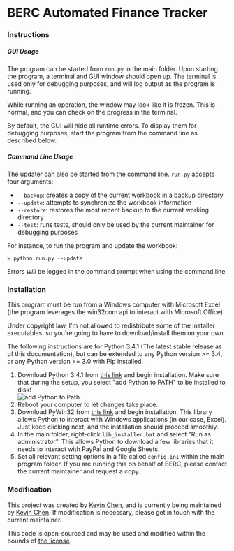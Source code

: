 BERC Automated Finance Tracker
==============================

### Instructions

##### GUI Usage

The program can be started from `run.py` in the main folder. Upon starting the
program, a terminal and GUI window should open up. The terminal is used only
for debugging purposes, and will log output as the program is running.

While running an operation, the window may look like it is frozen. This is
normal, and you can check on the progress in the terminal.

By default, the GUI will hide all runtime errors. To display them for debugging
purposes, start the program from the command line as described below.

##### Command Line Usage

The updater can also be started from the command line. `run.py` accepts four
arguments:

* `--backup`: creates a copy of the current workbook in a backup directory
* `--update`: attempts to synchronize the workbook information
* `--restore`: restores the most recent backup to the current working directory
* `--test`: runs tests, should only be used by the current maintainer for
debugging purposes

For instance, to run the program and update the workbook:

```
> python run.py --update
```

Errors _will_ be logged in the command prompt when using the command line.


### Installation

This program must be run from a Windows computer with Microsoft Excel (the 
program leverages the win32com api to interact with Microsoft Office).

Under copyright law, I'm not allowed to redistribute some of the installer
executables, so you're going to have to download/install them on your own.

The following instructions are for Python 3.4.1 (The latest stable release as 
of this documentation), but can be extended to any Python version >= 3.4, or 
any Python version >= 3.0 with Pip installed.

1. Download Python 3.4.1 from [this link](https://www.python.org/ftp/python/3.4.1/python-3.4.1.amd64.msi)
and begin installation. Make sure that during the setup, you select 
"add Python to PATH" to be installed to disk!  
![add Python to Path](http://i.imgur.com/m4zyF7v.png)
2. Reboot your computer to let changes take place.
3. Download PyWin32 from [this link](http://sourceforge.net/projects/pywin32/files/pywin32/Build%20219/pywin32-219.win-amd64-py3.4.exe/download) and begin installation. This library allows Python to interact with 
Windows applications (in our case, Excel). Just keep clicking next, and the
installation should proceed smoothly.
4. In the main folder, right-click `lib_installer.bat` and select "Run as 
administrator". This allows Python to download a few libraries that it needs
to interact with PayPal and Google Sheets.
5. Set all relevant setting options in a file called `config.ini` within the 
main program folder. If you are running this on behalf of BERC, please contact
the current maintainer and request a copy.



### Modification

This project was created by [Kevin Chen](https://github.com/kvchen), and is 
currently being maintained by [Kevin Chen](https://github.com/kvchen). If 
modification is necessary, please get in touch with the current maintainer.

This code is open-sourced and may be used and modified within the bounds of 
[the license](https://raw.githubusercontent.com/kvchen/BERC-automated-finance-tracker/master/LICENSE).


